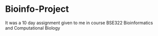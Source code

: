 # Bioinfo-Project
It was a 10 day assignment given to me in course BSE322 Bioinformatics and Computational Biology
